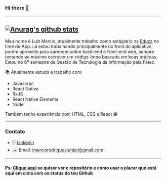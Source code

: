 ### Hi there 🤪
---

[![Anurag's github stats](https://github-readme-stats.vercel.app/api?username=marciordj&show_icons=true&theme=gruvbox&count_private=true)](https://github.com/marciordj?tab=repositories)
---

Meu nome é Luiz Marcio, atualmente trabalho como estágiario na [Eduzz](https://www.eduzz.com/) no time de App. Lá estou trabalhando principalmente no front do aplicativo, porém aproveito para aprender sobre back-end e front-end web, sempre tentando ao máximo escrever um código limpo baseado em boas práticas.
Estou no 6º semestre de Gestão de Tecnologia da Informação pela Fatec.

📚 Atualmente estudo e trabalho com:
- Javascript
- React Native
- RxJS
- React Native Elements
- Node

Também tenho experiência com HTML, CSS e React 😁

---

### Contato
- 🗄 [Linkedin](https://www.linkedin.com/in/marciordj/) 
- ✉️ Email: [lmarciorodriguesjunior@gmail.com](lmarciorodriguesjunior@gmail.com)

---

#### Ps: [Clique aqui](https://github.com/anuraghazra/github-readme-stats) se quiser ver o repositório e como usar o placar que está aqui em cima com os status do teu Github 

  

<!--
**marciordj/marciordj** is a ✨ _special_ ✨ repository because its `README.md` (this file) appears on your GitHub profile.

Here are some ideas to get you started:

- 🔭 I’m currently working on ...
- 🌱 I’m currently learning ...
- 👯 I’m looking to collaborate on ...
- 🤔 I’m looking for help with ...
- 💬 Ask me about ...
- 📫 How to reach me: ...
- 😄 Pronouns: ...
- ⚡ Fun fact: ...
-->
